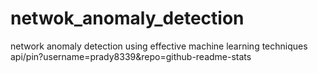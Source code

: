 # netwok_anomaly_detection
network anomaly detection using effective machine learning techniques 
api/pin?username=prady8339&repo=github-readme-stats
